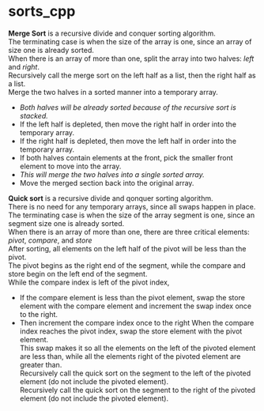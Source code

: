 # sorts_cpp

**Merge Sort** is a recursive divide and conquer sorting algorithm.\
The terminating case is when the size of the array is one, since an array of size one is already sorted.\
When there is an array of more than one, split the array into two halves: *left* and *right*.\
Recursively call the merge sort on the left half as a list, then the right half as a list.\
Merge the two halves in a sorted manner into a temporary array.
  - *Both halves will be already sorted because of the recursive sort is stacked.*
  - If the left half is depleted, then move the right half in order into the temporary array.
  - If the right half is depleted, then move the left half in order into the temporary array.
  - If both halves contain elements at the front, pick the smaller front element to move into the array.
  - *This will merge the two halves into a single sorted array.*
  - Move the merged section back into the original array.
  
**Quick sort** is a recursive divide and qonquer sorting algorithm.\
There is no need for any temporary arrays, since all swaps happen in place.\
The terminating case is when the size of the array segment is one, since an segment size one is already sorted.\
When there is an array of more than one, there are three critical elements: *pivot*, *compare*, and *store*\
After sorting, all elements on the left half of the pivot will be less than the pivot.\
The pivot begins as the right end of the segment, while the compare and store begin on the left end of the segment.\
While the compare index is left of the pivot index,
  - If the compare element is less than the pivot element, swap the store element with the compare element and increment the swap index once to the right.
  - Then increment the compare index once to the right
When the compare index reaches the pivot index, swap the store element with the pivot element.\
This swap makes it so all the elements on the left of the pivoted element are less than, while all the elements right of the pivoted element are greater than.\
Recursively call the quick sort on the segment to the left of the pivoted element (do not include the pivoted element).\
Recursively call the quick sort on the segment to the right of the pivoted element (do not include the pivoted element).
